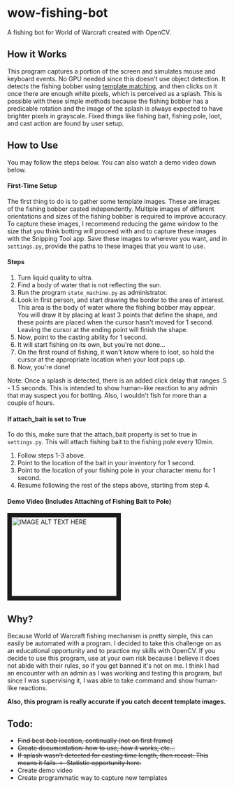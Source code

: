 # wow-fishing-bot
A fishing bot for World of Warcraft created with OpenCV. 

## How it Works
This program captures a portion of the screen and simulates mouse and
keyboard events. No GPU needed since this doesn't use object detection. 
It detects the fishing bobber using [template matching](https://docs.opencv.org/master/d4/dc6/tutorial_py_template_matching.html),
and then clicks on it once there are enough white pixels, which is perceived as a splash. This is possible with these simple 
methods because the fishing bobber has a predicable rotation and the image of the splash is always expected to have brighter 
pixels in grayscale. Fixed things like fishing bait, fishing pole, loot, and cast action are found by user setup.

## How to Use
You may follow the steps below. You can also watch a demo video down below.

#### First-Time Setup
The first thing to do is to gather some template images. These are images of the fishing bobber casted independently.
Multiple images of different orientations and sizes of the fishing bobber is required to improve accuracy. 
To capture these images, I recommend reducing the game window to the size that you think botting will proceed with and
to capture these images with the Snipping Tool app. Save these images to wherever you want, and in `settings.py`, 
provide the paths to these images that you want to use.

#### Steps
1. Turn liquid quality to ultra.
1. Find a body of water that is not reflecting the sun.
1. Run the program `state_machine.py` as administrator.
1. Look in first person, and start drawing the border to the area of interest. This area is the body of water where the fishing bobber may appear.
 You will draw it by placing at least 3 points that define the shape, and these points are placed when the cursor hasn't 
 moved for 1 second. Leaving the cursor at the ending point will finish the shape.
1. Now, point to the casting ability for 1 second.
1. It will start fishing on its own, but you're not done...
1. On the first round of fishing, it won't know where to loot, so hold the cursor at the appropriate location when your loot pops up.
1. Now, you're done!

Note: Once a splash is detected, there is an added click delay that ranges .5 - 1.5 seconds. This is
intended to show human-like reaction to any admin that may suspect you for botting. Also, I wouldn't fish for more
than a couple of hours.

#### If attach_bait is set to True
To do this, make sure that the attach_bait property is set to true in `settings.py`. This will attach fishing bait to the fishing pole every 10min.
1. Follow steps 1-3 above.
2. Point to the location of the bait in your inventory for 1 second.
3. Point to the location of your fishing pole in your character menu for 1 second.
4. Resume following the rest of the steps above, starting from step 4.

#### Demo Video (Includes Attaching of Fishing Bait to Pole)
<a href="http://www.youtube.com/watch?feature=player_embedded&v=6conRJqjcTE
" target="_blank"><img src="http://img.youtube.com/vi/6conRJqjcTE/0.jpg" 
alt="IMAGE ALT TEXT HERE" width="240" height="180" border="10" /></a>

## Why?
Because World of Warcraft fishing mechanism is pretty simple, this can easily be automated with a program. I decided 
to take this challenge on as an educational opportunity and to practice my skills with OpenCV. If you decide to use this 
program, use at your own risk because I believe it does not abide with their rules, so if you get banned it's not on me.
I think I had an encounter with an admin as I was working and testing this program, but since I was supervising it, I was able to 
take command and show human-like reactions.

**Also, this program is really accurate if you catch decent template images.**

## Todo:
- ~~Find best bob location, continually (not on first frame)~~
- ~~Create documentation: how to use, how it works, etc...~~
- ~~If splash wasn't detected for casting time length, then recast. This means it fails. <- Statistic opportunity here.~~
- Create demo video
- Create programmatic way to capture new templates

